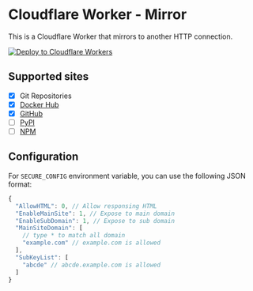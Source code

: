 # Cloudflare Worker - Mirror

This is a Cloudflare Worker that mirrors to another HTTP connection.

[![Deploy to Cloudflare Workers](https://deploy.workers.cloudflare.com/button)](https://deploy.workers.cloudflare.com/?url=https://github.com/yst726/cf-worker-mirror)

## Supported sites

- [x] Git Repositories
- [x] [Docker Hub](https://hub.docker.com)
- [x] [GitHub](https://github.com)
- [ ] [PyPI](https://pypi.org)
- [ ] [NPM](https://www.npmjs.com)

## Configuration

For `SECURE_CONFIG` environment variable, you can use the following JSON format:

```javascript
{
  "AllowHTML": 0, // Allow responsing HTML
  "EnableMainSite": 1, // Expose to main domain
  "EnableSubDomain": 1, // Expose to sub domain
  "MainSiteDomain": [
    // type * to match all domain
    "example.com" // example.com is allowed
  ],
  "SubKeyList": [
    "abcde" // abcde.example.com is allowed
  ]
}
```
